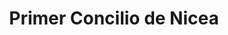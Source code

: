 ﻿---
title: "Primer Concilio de Nicea"
permalink: periodes_566.html
layout: periode
dataInici: 325-05-20
dataFi: 325-07-25
sidebar: periodes
pares:
  - 118:
    title: "Bajo Imperio Romano"
    dataInici: "(284)"
    dataFi: "(476)"

fills:
jocsPrincipals:
  - title: "Credo!"
    bggId: 1304

jocsEscenaris:
jocsEpoca:
jocsEpocaEscenaris:
---
